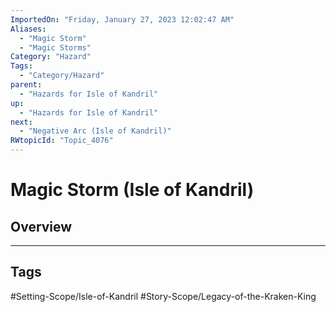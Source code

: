 ```yaml
---
ImportedOn: "Friday, January 27, 2023 12:02:47 AM"
Aliases:
  - "Magic Storm"
  - "Magic Storms"
Category: "Hazard"
Tags:
  - "Category/Hazard"
parent:
  - "Hazards for Isle of Kandril"
up:
  - "Hazards for Isle of Kandril"
next:
  - "Negative Arc (Isle of Kandril)"
RWtopicId: "Topic_4076"
---
```

# Magic Storm (Isle of Kandril)
## Overview

---
## Tags
#Setting-Scope/Isle-of-Kandril #Story-Scope/Legacy-of-the-Kraken-King

